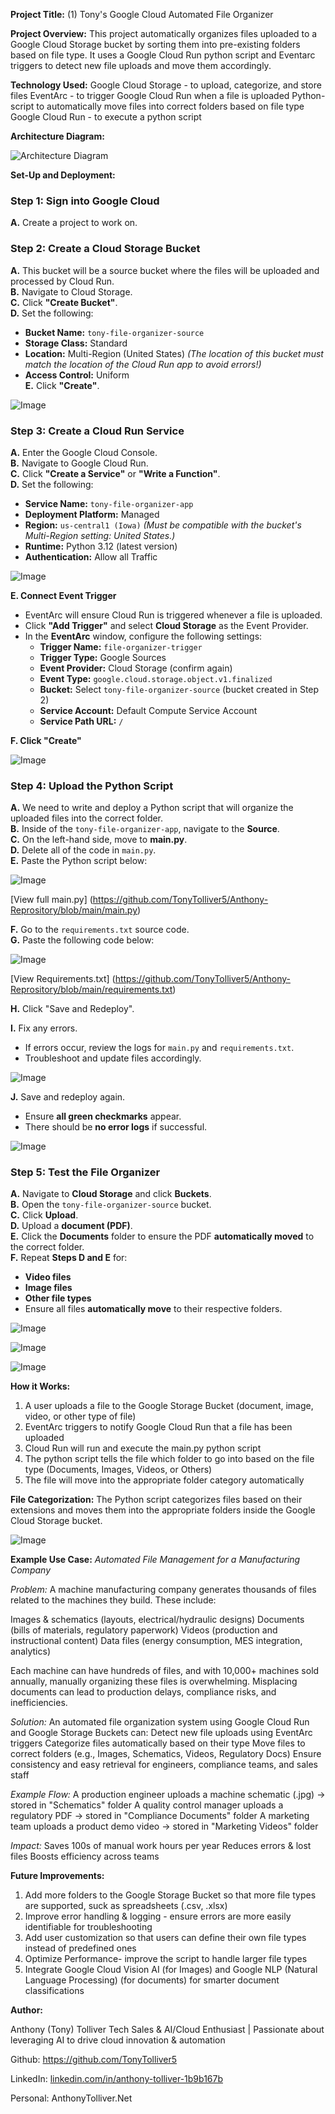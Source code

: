 **Project Title:** 
(1) Tony's Google Cloud Automated File Organizer

**Project Overview:** 
This project automatically organizes files uploaded to a Google Cloud Storage bucket by sorting them into pre-existing folders based on file type. It uses a Google Cloud Run python script and Eventarc triggers to detect new file uploads and move them accordingly.

**Technology Used:** 
Google Cloud Storage - to upload, categorize, and store files
EventArc - to trigger Google Cloud Run when a file is uploaded
Python- script to automatically move files into correct folders based on file type
Google Cloud Run - to execute a python script

**Architecture Diagram:** 

![Architecture Diagram](https://raw.githubusercontent.com/TonyTolliver5/-1-Tony-Google-Cloud-Automated-File-Organizer/main/architecture_file_png.png)

**Set-Up and Deployment:**

### Step 1: Sign into Google Cloud  
**A.** Create a project to work on.

### Step 2: Create a Cloud Storage Bucket  
**A.** This bucket will be a source bucket where the files will be uploaded and processed by Cloud Run.  
**B.** Navigate to Cloud Storage.  
**C.** Click **"Create Bucket"**.  
**D.** Set the following:  
   - **Bucket Name:** `tony-file-organizer-source`  
   - **Storage Class:** Standard  
   - **Location:** Multi-Region (United States) *(The location of this bucket must match the location of the Cloud Run app to avoid errors!)*  
   - **Access Control:** Uniform  
**E.** Click **"Create"**. 

![Image](https://raw.githubusercontent.com/TonyTolliver5/-1-Tony-Google-Cloud-Automated-File-Organizer/refs/heads/main/sep%201_finished%20bucket.png)


### Step 3: Create a Cloud Run Service  
**A.** Enter the Google Cloud Console.  
**B.** Navigate to Google Cloud Run.  
**C.** Click **"Create a Service"** or **"Write a Function"**.  
**D.** Set the following:  
   - **Service Name:** `tony-file-organizer-app`  
   - **Deployment Platform:** Managed  
   - **Region:** `us-central1 (Iowa)` *(Must be compatible with the bucket's Multi-Region setting: United States.)*  
   - **Runtime:** Python 3.12 (latest version)  
   - **Authentication:** Allow all Traffic  



![Image](https://raw.githubusercontent.com/TonyTolliver5/-1-Tony-Google-Cloud-Automated-File-Organizer/refs/heads/main/Cloud_run_service.png)

**E. Connect Event Trigger**  
   - EventArc will ensure Cloud Run is triggered whenever a file is uploaded.  
   - Click **"Add Trigger"** and select **Cloud Storage** as the Event Provider.  
   - In the **EventArc** window, configure the following settings:  
     - **Trigger Name:** `file-organizer-trigger`  
     - **Trigger Type:** Google Sources  
     - **Event Provider:** Cloud Storage (confirm again)  
     - **Event Type:** `google.cloud.storage.object.v1.finalized`  
     - **Bucket:** Select `tony-file-organizer-source` (bucket created in Step 2)  
     - **Service Account:** Default Compute Service Account  
     - **Service Path URL:** `/`  

**F. Click "Create"**  

![Image](https://raw.githubusercontent.com/TonyTolliver5/-1-Tony-Google-Cloud-Automated-File-Organizer/refs/heads/main/step%203_completed%20trigger.png)

### Step 4: Upload the Python Script

**A.** We need to write and deploy a Python script that will organize the uploaded files into the correct folder.  
**B.** Inside of the `tony-file-organizer-app`, navigate to the **Source**.  
**C.** On the left-hand side, move to **main.py**.  
**D.** Delete all of the code in `main.py`.  
**E.** Paste the Python script below:  

![Image](https://raw.githubusercontent.com/TonyTolliver5/-1-Tony-Google-Cloud-Automated-File-Organizer/refs/heads/main/python_screenshot_script_20.jpg)

[View full main.py] (https://github.com/TonyTolliver5/Anthony-Reprository/blob/main/main.py)

**F.** Go to the `requirements.txt` source code.  
**G.** Paste the following code below:  

![Image](https://raw.githubusercontent.com/TonyTolliver5/-1-Tony-Google-Cloud-Automated-File-Organizer/refs/heads/main/requirements_image.jpg)

[View Requirements.txt] (https://github.com/TonyTolliver5/Anthony-Reprository/blob/main/requirements.txt)

**H.** Click "Save and Redeploy".  

**I.** Fix any errors.  
   - If errors occur, review the logs for `main.py` and `requirements.txt`.  
   - Troubleshoot and update files accordingly.


![Image](https://raw.githubusercontent.com/TonyTolliver5/-1-Tony-Google-Cloud-Automated-File-Organizer/refs/heads/main/error.png)

**J.** Save and redeploy again.  
   - Ensure **all green checkmarks** appear.  
   - There should be **no error logs** if successful.  

![Image](https://raw.githubusercontent.com/TonyTolliver5/-1-Tony-Google-Cloud-Automated-File-Organizer/refs/heads/main/successful_deployment.jpg)


### Step 5: Test the File Organizer  

**A.** Navigate to **Cloud Storage** and click **Buckets**.  
**B.** Open the `tony-file-organizer-source` bucket.  
**C.** Click **Upload**.  
**D.** Upload a **document (PDF)**.  
**E.** Click the **Documents** folder to ensure the PDF **automatically moved** to the correct folder.  
**F.** Repeat **Steps D and E** for:  
   - **Video files**  
   - **Image files**  
   - **Other file types**  
   - Ensure all files **automatically move** to their respective folders.  

![Image](https://raw.githubusercontent.com/TonyTolliver5/-1-Tony-Google-Cloud-Automated-File-Organizer/refs/heads/main/working_document.png)


![Image](https://raw.githubusercontent.com/TonyTolliver5/-1-Tony-Google-Cloud-Automated-File-Organizer/refs/heads/main/working_image.png)


![Image](https://raw.githubusercontent.com/TonyTolliver5/-1-Tony-Google-Cloud-Automated-File-Organizer/refs/heads/main/working_other.png)

 
**How it Works:**
1. A user uploads a file to the Google Storage Bucket (document, image, video, or other type of file)
2. EventArc triggers to notify Google Cloud Run that a file has been uploaded
3. Cloud Run will run and execute the main.py python script
4. The python script tells the file which folder to go into based on the file type (Documents, Images, Videos, or Others)
5. The file will move into the appropriate folder category automatically 

**File Categorization:**
The Python script categorizes files based on their extensions and moves them into the appropriate folders inside the Google Cloud Storage bucket.

![Image](https://raw.githubusercontent.com/TonyTolliver5/-1-Tony-Google-Cloud-Automated-File-Organizer/refs/heads/main/file_types.jpg)

**Example Use Case:**
_Automated File Management for a Manufacturing Company_

_Problem:_ 
A machine manufacturing company generates thousands of files related to the machines they build. These include:

Images & schematics (layouts, electrical/hydraulic designs)
Documents (bills of materials, regulatory paperwork)
Videos (production and instructional content)
Data files (energy consumption, MES integration, analytics)

Each machine can have hundreds of files, and with 10,000+ machines sold annually, manually organizing these files is overwhelming. Misplacing documents can lead to production delays, compliance risks, and inefficiencies.

_Solution:_
An automated file organization system using Google Cloud Run and Google Storage Buckets can:
Detect new file uploads using EventArc triggers
Categorize files automatically based on their type
Move files to correct folders (e.g., Images, Schematics, Videos, Regulatory Docs)
Ensure consistency and easy retrieval for engineers, compliance teams, and sales staff

_Example Flow:_
A production engineer uploads a machine schematic (.jpg) → stored in "Schematics" folder
A quality control manager uploads a regulatory PDF → stored in "Compliance Documents" folder
A marketing team uploads a product demo video → stored in "Marketing Videos" folder

_Impact:_
Saves 100s of manual work hours per year
Reduces errors & lost files
Boosts efficiency across teams


**Future Improvements:**

1. Add more folders to the Google Storage Bucket so that more file types are supported, suck as spreadsheets (.csv, .xlsx)
2. Improve error handling & logging - ensure errors are more easily identifiable for troubleshooting
3. Add user customization so that users can define their own file types instead of predefined ones
4. Optimize Performance- improve the script to handle larger file types
5. Integrate Google Cloud Vision AI (for Images) and Google NLP (Natural Language Processing) (for documents) for smarter document classifications


**Author:**

Anthony (Tony) Tolliver
Tech Sales & AI/Cloud Enthusiast | Passionate about leveraging AI to drive cloud innovation & automation

Github: https://github.com/TonyTolliver5

LinkedIn: [linkedin.com/in/anthony-tolliver-1b9b167b](https://www.linkedin.com/in/anthony-tolliver-1b9b167b)

Personal: AnthonyTolliver.Net
